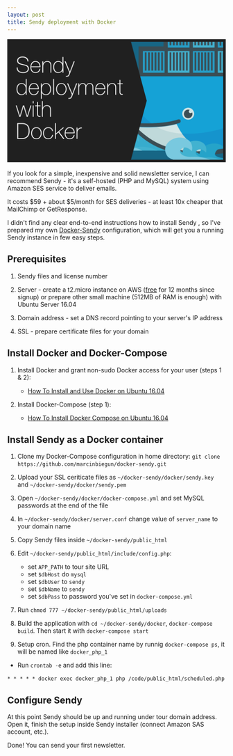 ```yaml
---
layout: post
title: Sendy deployment with Docker
---
```


![Sendy deployment with Docker](/assets/sendy_docker.png)

If you look for a simple, inexpensive and solid newsletter service, I
can recommend Sendy - it's a self-hosted (PHP and MySQL) system using Amazon SES service to deliver emails.

It costs $59 + about $5/month for SES deliveries - at least 10x cheaper
that MailChimp or GetResponse.

I didn't find any clear end-to-end instructions how to install Sendy ,
so I've prepared my own [Docker-Sendy](https://github.com/marcinbiegun/docker-sendy)
configuration, which will get you a running Sendy instance in few easy steps.

## Prerequisites

1. Sendy files and license number

2. Server - create a t2.micro instance on AWS ([free](https://aws.amazon.com/free) for 12 months since signup)
or prepare other small machine (512MB of RAM is enough) with Ubuntu Server 16.04

3. Domain address - set a DNS record pointing to your server's IP address

4. SSL - prepare certificate files for your domain

## Install Docker and Docker-Compose

1. Install Docker and grant non-sudo Docker access for your user (steps 1 & 2):
    * [How To Install and Use Docker on Ubuntu 16.04](https://www.digitalocean.com/community/tutorials/how-to-install-and-use-docker-on-ubuntu-16-04)

2. Install Docker-Compose (step 1):
    * [How To Install Docker Compose on Ubuntu 16.04](https://www.digitalocean.com/community/tutorials/how-to-install-docker-compose-on-ubuntu-16-04)

## Install Sendy as a Docker container

1. Clone my Docker-Compose configuration in home directory: `git clone https://github.com/marcinbiegun/docker-sendy.git`

2. Upload your SSL ceriticate files as `~/docker-sendy/docker/sendy.key` and `~/docker-sendy/docker/sendy.pem`

3. Open `~/docker-sendy/docker/docker-compose.yml` and set MySQL passwords at the end of the file

4. In `~/docker-sendy/docker/server.conf` change value of `server_name` to your domain name

5. Copy Sendy files inside `~/docker-sendy/public_html`

6. Edit `~/docker-sendy/public_html/include/config.php`:
    * set `APP_PATH` to tour site URL
    * set `$dbHost` do `mysql`
    * set `$dbUser` to `sendy`
    * set `$dbName` to `sendy`
    * set `$dbPass` to password you've set in `docker-compose.yml`

6. Run `chmod 777 ~/docker-sendy/public_html/uploads`

7. Build the application with  `cd ~/docker-sendy/docker`, `docker-compose build`. Then start it with `docker-compose start`

8. Setup cron. Find the php container name by runnig `docker-compose ps`, it will be named like `docker_php_1`
  * Run `crontab -e` and add this line:

```
* * * * * docker exec docker_php_1 php /code/public_html/scheduled.php
```

## Configure Sendy

At this point Sendy should be up and running under tour domain address. Open it, finish the
setup inside Sendy installer (connect Amazon SAS account, etc.).

Done! You can send your first newsletter.
